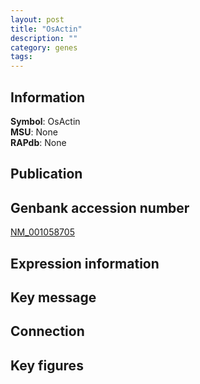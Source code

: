 ```yaml
---
layout: post
title: "OsActin"
description: ""
category: genes
tags: 
---
```


## Information
__Symbol__: OsActin  
__MSU__: None  
__RAPdb__: None  

## Publication

## Genbank accession number
[NM_001058705](http://www.ncbi.nlm.nih.gov/nuccore/NM_001058705)  

## Expression information

## Key message

## Connection

## Key figures


